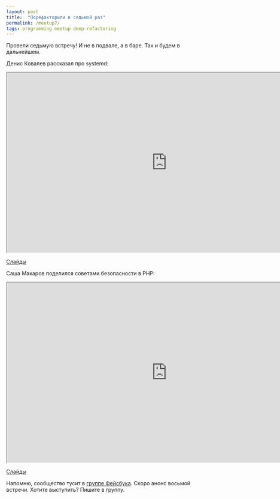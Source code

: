```yaml
---
layout: post
title:  "Порефакторили в седьмой раз"
permalink: /meetup7/
tags: programming meetup deep-refactoring
---
```


Провели седьмую встречу! И не в подвале, а в баре. Так и будем в дальнейшем.

Денис Ковалев рассказал про systemd:

<iframe width="854" height="480" src="https://www.youtube.com/embed/ISxpZmXg5b4"
allowfullscreen></iframe>

[Слайды](http://www.slideshare.net/DenisKovalev2/sysv-systemd)

Саша Макаров поделился советами безопасности в PHP:

<iframe width="854" height="480" src="https://www.youtube.com/embed/FB8Y6ik7wnk"
allowfullscreen></iframe>

[Слайды](http://slides.rmcreative.ru/2016/devconf-security/)

Напомню, сообщество тусит в [группе Фейсбука][facebook-group]. Скоро анонс
восьмой встречи. Хотите выступить? Пишите в группу.

[facebook-group]: https://www.facebook.com/groups/deeprefactoring/
